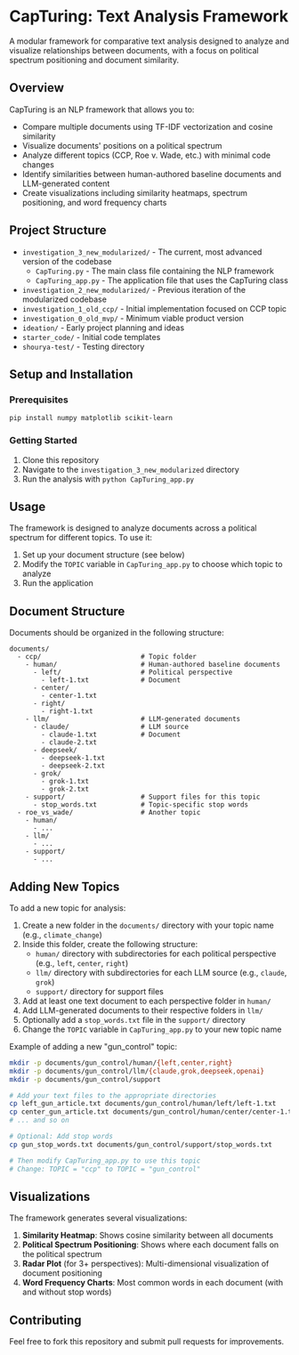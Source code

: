 # CapTuring: Text Analysis Framework

A modular framework for comparative text analysis designed to analyze and visualize relationships between documents, with a focus on political spectrum positioning and document similarity.

## Overview

CapTuring is an NLP framework that allows you to:

- Compare multiple documents using TF-IDF vectorization and cosine similarity
- Visualize documents' positions on a political spectrum
- Analyze different topics (CCP, Roe v. Wade, etc.) with minimal code changes
- Identify similarities between human-authored baseline documents and LLM-generated content
- Create visualizations including similarity heatmaps, spectrum positioning, and word frequency charts

## Project Structure

- `investigation_3_new_modularized/` - The current, most advanced version of the codebase
  - `CapTuring.py` - The main class file containing the NLP framework
  - `CapTuring_app.py` - The application file that uses the CapTuring class
- `investigation_2_new_modularized/` - Previous iteration of the modularized codebase
- `investigation_1_old_ccp/` - Initial implementation focused on CCP topic
- `investigation_0_old_mvp/` - Minimum viable product version
- `ideation/` - Early project planning and ideas
- `starter_code/` - Initial code templates
- `shourya-test/` - Testing directory

## Setup and Installation

### Prerequisites

```
pip install numpy matplotlib scikit-learn
```

### Getting Started

1. Clone this repository
2. Navigate to the `investigation_3_new_modularized` directory
3. Run the analysis with `python CapTuring_app.py`

## Usage

The framework is designed to analyze documents across a political spectrum for different topics. To use it:

1. Set up your document structure (see below)
2. Modify the `TOPIC` variable in `CapTuring_app.py` to choose which topic to analyze
3. Run the application

## Document Structure

Documents should be organized in the following structure:

```
documents/
  - ccp/                         # Topic folder
    - human/                     # Human-authored baseline documents
      - left/                    # Political perspective
        - left-1.txt             # Document
      - center/
        - center-1.txt
      - right/
        - right-1.txt
    - llm/                       # LLM-generated documents
      - claude/                  # LLM source
        - claude-1.txt           # Document
        - claude-2.txt
      - deepseek/
        - deepseek-1.txt
        - deepseek-2.txt
      - grok/
        - grok-1.txt
        - grok-2.txt
    - support/                   # Support files for this topic
      - stop_words.txt           # Topic-specific stop words
  - roe_vs_wade/                 # Another topic
    - human/
      - ...
    - llm/
      - ...
    - support/
      - ...
```

## Adding New Topics

To add a new topic for analysis:

1. Create a new folder in the `documents/` directory with your topic name (e.g., `climate_change`)
2. Inside this folder, create the following structure:
   - `human/` directory with subdirectories for each political perspective (e.g., `left`, `center`, `right`)
   - `llm/` directory with subdirectories for each LLM source (e.g., `claude`, `grok`)
   - `support/` directory for support files
3. Add at least one text document to each perspective folder in `human/`
4. Add LLM-generated documents to their respective folders in `llm/`
5. Optionally add a `stop_words.txt` file in the `support/` directory
6. Change the `TOPIC` variable in `CapTuring_app.py` to your new topic name

Example of adding a new "gun_control" topic:

```bash
mkdir -p documents/gun_control/human/{left,center,right}
mkdir -p documents/gun_control/llm/{claude,grok,deepseek,openai}
mkdir -p documents/gun_control/support

# Add your text files to the appropriate directories
cp left_gun_article.txt documents/gun_control/human/left/left-1.txt
cp center_gun_article.txt documents/gun_control/human/center/center-1.txt
# ... and so on

# Optional: Add stop words
cp gun_stop_words.txt documents/gun_control/support/stop_words.txt

# Then modify CapTuring_app.py to use this topic
# Change: TOPIC = "ccp" to TOPIC = "gun_control"
```

## Visualizations

The framework generates several visualizations:

1. **Similarity Heatmap**: Shows cosine similarity between all documents
2. **Political Spectrum Positioning**: Shows where each document falls on the political spectrum
3. **Radar Plot** (for 3+ perspectives): Multi-dimensional visualization of document positioning
4. **Word Frequency Charts**: Most common words in each document (with and without stop words)

## Contributing

Feel free to fork this repository and submit pull requests for improvements.
